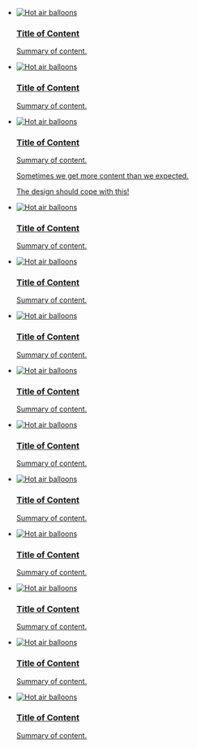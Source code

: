 <div class="supports"></div>

<ul class="list img-list">
  <li>
    <a href="#" class="inner">
      <div class="li-img">
        <img src="https://s3-us-west-2.amazonaws.com/s.cdpn.io/12005/balloon-sq1.jpg" alt="Hot air balloons" />
      </div>
      <div class="li-text">
        <h3 class="li-head">Title of Content</h3>
        <div class="li-sub">
          <p>Summary of content.</p>
        </div>
      </div>
    </a>
  </li>
  <li>
    <a href="#" class="inner">
      <div class="li-img">
        <img src="https://s3-us-west-2.amazonaws.com/s.cdpn.io/12005/balloon-sq2.jpg" alt="Hot air balloons" />
      </div>
      <div class="li-text">
       <h3 class="li-head">Title of Content</h3>
        <div class="li-sub">
          <p>Summary of content.</p>
        </div>
      </div>
    </a>
  </li>
  <li>
    <a href="#" class="inner">
      <div class="li-img">
        <img src="https://s3-us-west-2.amazonaws.com/s.cdpn.io/12005/balloon-sq3.jpg" alt="Hot air balloons" />
      </div>
      <div class="li-text">
        <h3 class="li-head">Title of Content</h3>
        <div class="li-sub">
          <p>Summary of content.</p>
          <p>Sometimes we get more content than we expected.</p>
          <p>The design should cope with this!</p>
        </div>
      </div>
    </a>
  </li>
  <li>
    <a href="#" class="inner">
      <div class="li-img">
        <img src="https://s3-us-west-2.amazonaws.com/s.cdpn.io/12005/balloon-sq4.jpg" alt="Hot air balloons" />
      </div>
      <div class="li-text">
        <h3 class="li-head">Title of Content</h3>
        <div class="li-sub">
          <p>Summary of content.</p>
        </div>
      </div>
    </a>
  </li>
  <li>
    <a href="#" class="inner">
      <div class="li-img">
        <img src="https://s3-us-west-2.amazonaws.com/s.cdpn.io/12005/balloon-sq5.jpg" alt="Hot air balloons" />
      </div>
      <div class="li-text">
        <h3 class="li-head">Title of Content</h3>
        <div class="li-sub">
          <p>Summary of content.</p>
        </div>
      </div>
    </a>
  </li>
  <li>
    <a href="#" class="inner">
      <div class="li-img">
        <img src="https://s3-us-west-2.amazonaws.com/s.cdpn.io/12005/balloon-sq6.jpg" alt="Hot air balloons" />
      </div>
      <div class="li-text">
        <h3 class="li-head">Title of Content</h3>
        <div class="li-sub">
          <p>Summary of content.</p>
        </div>
      </div>
    </a>
  </li>
  <li>
    <a href="#" class="inner">
      <div class="li-img">
        <img src="https://s3-us-west-2.amazonaws.com/s.cdpn.io/12005/balloon-sq7.jpg" alt="Hot air balloons" />
      </div>
      <div class="li-text">
       <h3 class="li-head">Title of Content</h3>
        <div class="li-sub">
          <p>Summary of content.</p>
        </div>
      </div>
    </a>
  </li>
  <li>
    <a href="#" class="inner">
      <div class="li-img">
        <img src="https://s3-us-west-2.amazonaws.com/s.cdpn.io/12005/balloon-sq8.jpg" alt="Hot air balloons" />
      </div>
      <div class="li-text">
        <h3 class="li-head">Title of Content</h3>
        <div class="li-sub">
          <p>Summary of content.</p>
        </div>
      </div>
    </a>
  </li>
  <li>
    <a href="#" class="inner">
      <div class="li-img">
        <img src="https://s3-us-west-2.amazonaws.com/s.cdpn.io/12005/balloon-sq9.jpg" alt="Hot air balloons" />
      </div>
      <div class="li-text">
        <h3 class="li-head">Title of Content</h3>
        <div class="li-sub">
          <p>Summary of content.</p>
        </div>
      </div>
    </a>
  </li>
  <li>
    <a href="#" class="inner">
      <div class="li-img">
        <img src="https://s3-us-west-2.amazonaws.com/s.cdpn.io/12005/balloon-sq10.jpg" alt="Hot air balloons" />
      </div>
      <div class="li-text">
        <h3 class="li-head">Title of Content</h3>
        <div class="li-sub">
          <p>Summary of content.</p>
        </div>
      </div>
    </a>
  </li>
  <li>
    <a href="#" class="inner">
      <div class="li-img">
        <img src="https://s3-us-west-2.amazonaws.com/s.cdpn.io/12005/balloon-sq11.jpg" alt="Hot air balloons" />
      </div>
      <div class="li-text">
        <h3 class="li-head">Title of Content</h3>
        <div class="li-sub">
          <p>Summary of content.</p>
        </div>
      </div>
    </a>
  </li>
  <li>
    <a href="#" class="inner">
      <div class="li-img">
        <img src="https://s3-us-west-2.amazonaws.com/s.cdpn.io/12005/balloon-sq12.jpg" alt="Hot air balloons" />
      </div>
      <div class="li-text">
        <h3 class="li-head">Title of Content</h3>
        <div class="li-sub">
          <p>Summary of content.</p>
        </div>
      </div>
    </a>
  </li>
  <li>
    <a href="#" class="inner">
      <div class="li-img">
        <img src="https://s3-us-west-2.amazonaws.com/s.cdpn.io/12005/balloon-sq13.jpg" alt="Hot air balloons" />
      </div>
      <div class="li-text">
        <h3 class="li-head">Title of Content</h3>
        <div class="li-sub">
          <p>Summary of content.</p>
        </div>
      </div>
    </a>
  </li>
</ul>
